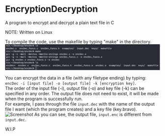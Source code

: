 # EncryptionDecryption
A program to encrypt and decrypt a plain text file in C

NOTE: Written on Linux

To compile the code, use the makefile by typing "make" in the directory.
![Screenshot](images/make.png)

You can encrypt the data in a file (with any filetype ending) by typing: <br />
```encDec -i [input file] -o [output file] -k [encryption key]```. <br />
The order of the input file (-i), output file (-o) and key file (-k) can be specified in any order. The output file does not need to exist, it will be made when the program is successfully run. <br />
For example, I pass through the file ```input.dec``` with the name of the output file I want (which the program creates) and a key file (key.bravo).
![Screenshot](images/enc.png)
As you can see, the output file, ```input.enc``` is different from ```input.dec```.

W.I.P
